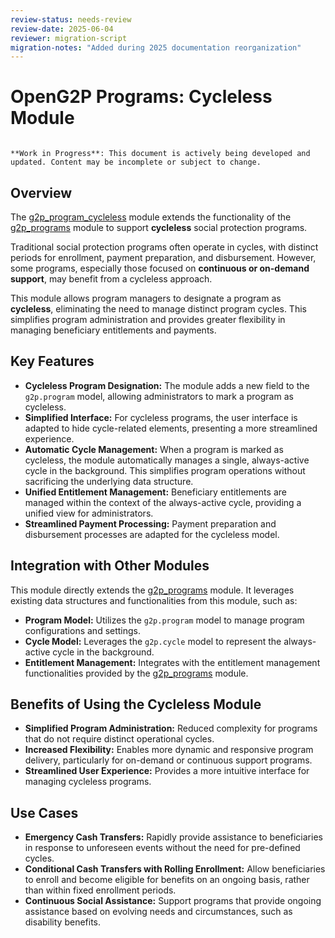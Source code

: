 ```yaml
---
review-status: needs-review
review-date: 2025-06-04
reviewer: migration-script
migration-notes: "Added during 2025 documentation reorganization"
---
```


# OpenG2P Programs: Cycleless Module

```{warning}

**Work in Progress**: This document is actively being developed and updated. Content may be incomplete or subject to change.
```

## Overview

The [g2p_program_cycleless](g2p_program_cycleless) module extends the functionality of the [g2p_programs](g2p_programs) module to support **cycleless** social protection programs. 

Traditional social protection programs often operate in cycles, with distinct periods for enrollment, payment preparation, and disbursement. However, some programs, especially those focused on **continuous or on-demand support**, may benefit from a cycleless approach.

This module allows program managers to designate a program as **cycleless**, eliminating the need to manage distinct program cycles. This simplifies program administration and provides greater flexibility in managing beneficiary entitlements and payments.

## Key Features

* **Cycleless Program Designation:**  The module adds a new field to the `g2p.program` model, allowing administrators to mark a program as cycleless.
* **Simplified Interface:** For cycleless programs, the user interface is adapted to hide cycle-related elements, presenting a more streamlined experience.
* **Automatic Cycle Management:** When a program is marked as cycleless, the module automatically manages a single, always-active cycle in the background. This simplifies program operations without sacrificing the underlying data structure.
* **Unified Entitlement Management:**  Beneficiary entitlements are managed within the context of the always-active cycle, providing a unified view for administrators.
* **Streamlined Payment Processing:** Payment preparation and disbursement processes are adapted for the cycleless model.

## Integration with Other Modules

This module directly extends the [g2p_programs](g2p_programs) module. It leverages existing data structures and functionalities from this module, such as:

* **Program Model:** Utilizes the `g2p.program` model to manage program configurations and settings.
* **Cycle Model:** Leverages the `g2p.cycle` model to represent the always-active cycle in the background. 
* **Entitlement Management:** Integrates with the entitlement management functionalities provided by the [g2p_programs](g2p_programs) module.

## Benefits of Using the Cycleless Module

* **Simplified Program Administration:** Reduced complexity for programs that do not require distinct operational cycles.
* **Increased Flexibility:**  Enables more dynamic and responsive program delivery, particularly for on-demand or continuous support programs.
* **Streamlined User Experience:**  Provides a more intuitive interface for managing cycleless programs. 

## Use Cases

* **Emergency Cash Transfers:** Rapidly provide assistance to beneficiaries in response to unforeseen events without the need for pre-defined cycles.
* **Conditional Cash Transfers with Rolling Enrollment:**  Allow beneficiaries to enroll and become eligible for benefits on an ongoing basis, rather than within fixed enrollment periods.
* **Continuous Social Assistance:**  Support programs that provide ongoing assistance based on evolving needs and circumstances, such as disability benefits. 
